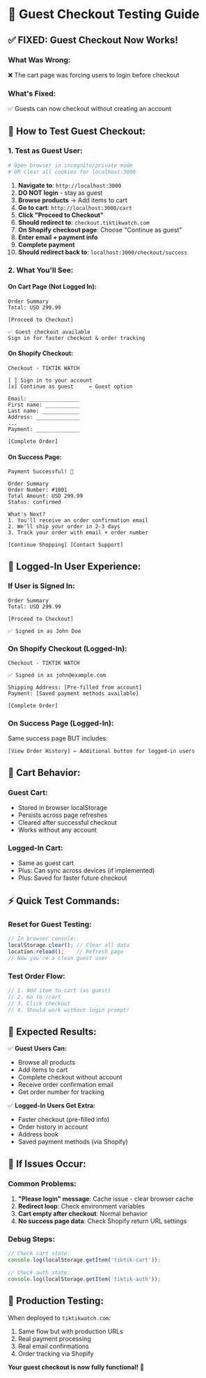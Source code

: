 # 🧪 Guest Checkout Testing Guide

## ✅ **FIXED: Guest Checkout Now Works!**

### **What Was Wrong:**
❌ The cart page was forcing users to login before checkout

### **What's Fixed:**
✅ Guests can now checkout without creating an account

## 🔄 **How to Test Guest Checkout:**

### **1. Test as Guest User:**

```bash
# Open browser in incognito/private mode
# OR clear all cookies for localhost:3000
```

1. **Navigate to**: `http://localhost:3000`
2. **DO NOT login** - stay as guest
3. **Browse products** → Add items to cart
4. **Go to cart**: `http://localhost:3000/cart`
5. **Click "Proceed to Checkout"**
6. **Should redirect to**: `checkout.tiktikwatch.com`
7. **On Shopify checkout page**: Choose "Continue as guest"
8. **Enter email + payment info**
9. **Complete payment**
10. **Should redirect back to**: `localhost:3000/checkout/success`

### **2. What You'll See:**

#### **On Cart Page (Not Logged In):**
```
Order Summary
Total: USD 299.99

[Proceed to Checkout]

✅ Guest checkout available
Sign in for faster checkout & order tracking
```

#### **On Shopify Checkout:**
```
Checkout - TIKTIK WATCH

[ ] Sign in to your account
[x] Continue as guest     ← Guest option

Email: ________________
First name: ___________
Last name: ____________
Address: ______________
...
Payment: ______________

[Complete Order]
```

#### **On Success Page:**
```
Payment Successful! 🎉

Order Summary
Order Number: #1001
Total Amount: USD 299.99
Status: confirmed

What's Next?
1. You'll receive an order confirmation email
2. We'll ship your order in 2-3 days
3. Track your order with email + order number

[Continue Shopping] [Contact Support]
```

## 🔐 **Logged-In User Experience:**

### **If User is Signed In:**
```
Order Summary
Total: USD 299.99

[Proceed to Checkout]

✅ Signed in as John Doe
```

### **On Shopify Checkout (Logged-In):**
```
Checkout - TIKTIK WATCH

✅ Signed in as john@example.com

Shipping Address: [Pre-filled from account]
Payment: [Saved payment methods available]

[Complete Order]
```

### **On Success Page (Logged-In):**
Same success page BUT includes:
```
[View Order History] ← Additional button for logged-in users
```

## 🛒 **Cart Behavior:**

### **Guest Cart:**
- Stored in browser localStorage
- Persists across page refreshes
- Cleared after successful checkout
- Works without any account

### **Logged-In Cart:**
- Same as guest cart
- Plus: Can sync across devices (if implemented)
- Plus: Saved for faster future checkout

## ⚡ **Quick Test Commands:**

### **Reset for Guest Testing:**
```javascript
// In browser console:
localStorage.clear(); // Clear all data
location.reload();    // Refresh page
// Now you're a clean guest user
```

### **Test Order Flow:**
```javascript
// 1. Add item to cart (as guest)
// 2. Go to /cart
// 3. Click checkout
// 4. Should work without login prompt!
```

## 🎯 **Expected Results:**

✅ **Guest Users Can:**
- Browse all products
- Add items to cart
- Complete checkout without account
- Receive order confirmation email
- Get order number for tracking

✅ **Logged-In Users Get Extra:**
- Faster checkout (pre-filled info)
- Order history in account
- Address book
- Saved payment methods (via Shopify)

## 🐛 **If Issues Occur:**

### **Common Problems:**
1. **"Please login" message**: Cache issue - clear browser cache
2. **Redirect loop**: Check environment variables
3. **Cart empty after checkout**: Normal behavior
4. **No success page data**: Check Shopify return URL settings

### **Debug Steps:**
```javascript
// Check cart state:
console.log(localStorage.getItem('tiktik-cart'));

// Check auth state:
console.log(localStorage.getItem('tiktik-auth'));
```

## 🚀 **Production Testing:**

When deployed to `tiktikwatch.com`:
1. Same flow but with production URLs
2. Real payment processing
3. Real email confirmations
4. Order tracking via Shopify

**Your guest checkout is now fully functional!** 🎉